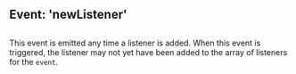 ## Event: 'newListener'

## 

This event is emitted any time a listener is added. When this event is triggered,
the listener may not yet have been added to the array of listeners for the `event`.